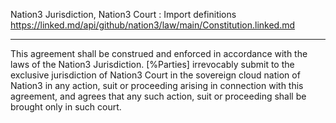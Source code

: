 Nation3 Jurisdiction, Nation3 Court
: Import definitions https://linked.md/api/github/nation3/law/main/Constitution.linked.md

---

This agreement shall be construed and enforced in accordance with the laws of the Nation3 Jurisdiction.
[%Parties] irrevocably submit to the exclusive jurisdiction of Nation3 Court in the sovereign cloud nation of Nation3 in any action, suit or proceeding arising in connection with this agreement, and agrees that any such action, suit or proceeding shall be brought only in such court.
